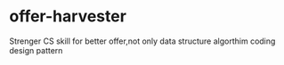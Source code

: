 # offer-harvester
Strenger  CS  skill  for better offer,not only data structure  algorthim coding design pattern
